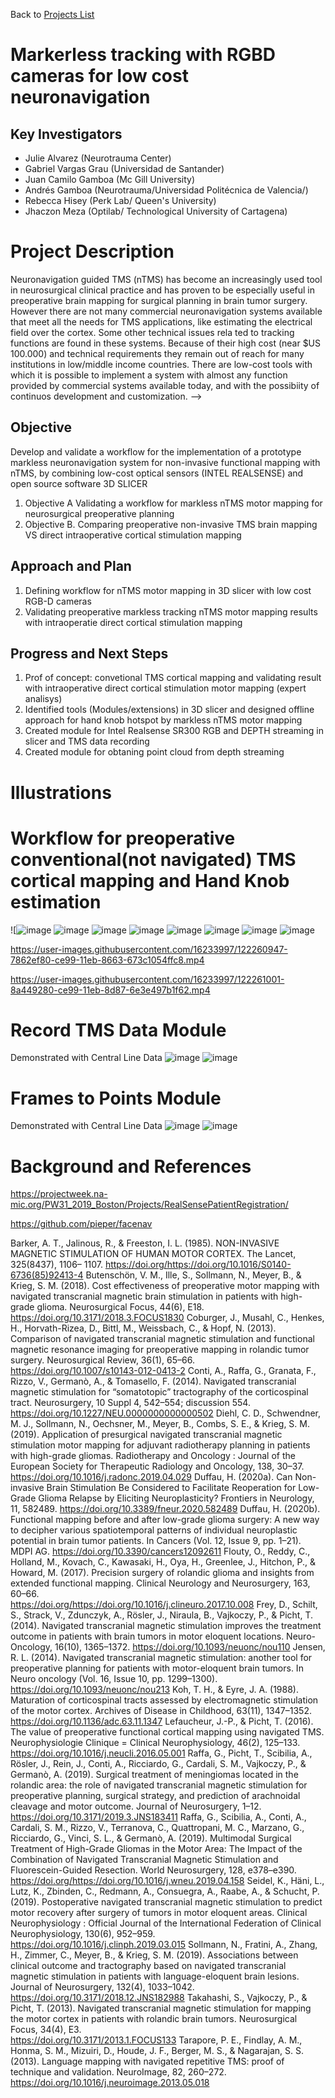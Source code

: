 Back to [Projects List](../../README.md#ProjectsList)

# Markerless tracking with RGBD cameras for low cost neuronavigation

## Key Investigators

- Julie Alvarez (Neurotrauma Center)
- Gabriel Vargas Grau (Universidad de Santander)
- Juan Camilo Gamboa (Mc Gill University)
- Andrés Gamboa (Neurotrauma/Universidad Politécnica de Valencia/)
- Rebecca Hisey (Perk Lab/ Queen's University)
- Jhaczon Meza (Optilab/ Technological University of Cartagena)

# Project Description

Neuronavigation guided TMS (nTMS) has become an increasingly used tool in neurosurgical clinical practice and has proven to be especially useful in preoperative brain mapping for surgical planning in brain tumor surgery.
However there are not many commercial neuronavigation systems available that meet all the needs for TMS applications, like estimating the electrical field over the cortex. Some other technical issues rela   ted to tracking functions are found in these systems. Because of their high cost (near $US 100.000) and technical requirements they remain out of reach for many institutions in low/middle income countries.
There are low-cost tools with which it is possible to implement a system with almost any function provided by commercial systems available today, and with the possibiity of continuos development and customization. -->

## Objective

Develop and validate a workflow  for the implementation of a prototype markless neuronavigation system for non-invasive functional mapping with nTMS, by combining low-cost optical sensors (INTEL REALSENSE) and open source software 3D SLICER 

1. Objective A  Validating a workflow for markless nTMS motor mapping for neurosurgical preoperative planning 
1. Objective B. Comparing preoperative non-invasive TMS brain mapping VS direct intraoperative cortical stimulation mapping   

## Approach and Plan

1. Defining workflow for nTMS motor mapping in 3D slicer with low cost RGB-D cameras
2. Validating preoperative markless tracking nTMS motor mapping results with intraoperatie direct cortical stimulation mapping

## Progress and Next Steps

1. Prof of concept: convetional TMS cortical mapping and validating result with intraoperative direct cortical stimulation motor mapping (expert analisys)
2. Identified tools (Modules/extensions) in 3D slicer and designed offline approach for hand knob hotspot by markless nTMS motor mapping
3. Created module for Intel Realsense SR300 RGB and DEPTH streaming in slicer and TMS data recording
4. Created module for obtaning point cloud from depth streaming

# Illustrations
# Workflow for preoperative conventional(not navigated) TMS cortical mapping and Hand Knob estimation 
<!-- Add pictures and links to videos that demonstrate what has been accomplished. -->
![![image](https://user-images.githubusercontent.com/16233997/122260473-f07ce580-ce98-11eb-9e63-291c925b7761.png)
![image](https://user-images.githubusercontent.com/16233997/122260723-3639ae00-ce99-11eb-82c0-39fff6c6d88c.png)
![image](https://user-images.githubusercontent.com/16233997/122260754-3e91e900-ce99-11eb-8998-3f8fc8bc00ee.png)
![image](https://user-images.githubusercontent.com/16233997/122260792-49e51480-ce99-11eb-991a-3be64ac0a659.png)
![image](https://user-images.githubusercontent.com/16233997/122260835-56696d00-ce99-11eb-865e-2386a943ff87.png)
![image](https://user-images.githubusercontent.com/16233997/122260870-61bc9880-ce99-11eb-9310-d1fc46f77b9b.png)
![image](https://user-images.githubusercontent.com/16233997/122262646-3b97f800-ce9b-11eb-863e-8d83538097d4.png)
![image](https://user-images.githubusercontent.com/16233997/122262675-45216000-ce9b-11eb-9dfc-95906d70d363.png)

https://user-images.githubusercontent.com/16233997/122260947-7862ef80-ce99-11eb-8663-673c1054ffc8.mp4

https://user-images.githubusercontent.com/16233997/122261001-8a449280-ce99-11eb-8d87-6e3e497b1f62.mp4

# Record TMS Data Module
Demonstrated with Central Line Data
![image](https://user-images.githubusercontent.com/22460517/124212725-7619ab80-dabd-11eb-98a5-607b40df7d3f.png)
![image](https://user-images.githubusercontent.com/16233997/124270117-61f79d80-db01-11eb-9fde-3252b5647b82.png)

# Frames to Points Module
Demonstrated with Central Line Data
![image](https://user-images.githubusercontent.com/22460517/124212338-cd6b4c00-dabc-11eb-93fc-41eac703377f.png)
![image](https://user-images.githubusercontent.com/22460517/124212411-ed9b0b00-dabc-11eb-8eb2-eee89f4a1058.png)

# Background and References
https://projectweek.na-mic.org/PW31_2019_Boston/Projects/RealSensePatientRegistration/

https://github.com/pieper/facenav

Barker, A. T., Jalinous, R., & Freeston, I. L. (1985). NON-INVASIVE MAGNETIC  STIMULATION OF HUMAN MOTOR CORTEX. The Lancet, 325(8437), 1106– 1107. https://doi.org/https://doi.org/10.1016/S0140-6736(85)92413-4 
Butenschön, V. M., Ille, S., Sollmann, N., Meyer, B., & Krieg, S. M. (2018). Cost effectiveness of preoperative motor mapping with navigated transcranial  magnetic brain stimulation in patients with high-grade glioma. Neurosurgical  Focus, 44(6), E18. https://doi.org/10.3171/2018.3.FOCUS1830 
Coburger, J., Musahl, C., Henkes, H., Horvath-Rizea, D., Bittl, M., Weissbach, C.,  & Hopf, N. (2013). Comparison of navigated transcranial magnetic stimulation  and functional magnetic resonance imaging for preoperative mapping in  rolandic tumor surgery. Neurosurgical Review, 36(1), 65–66.  
https://doi.org/10.1007/s10143-012-0413-2 
Conti, A., Raffa, G., Granata, F., Rizzo, V., Germanò, A., & Tomasello, F. (2014).  Navigated transcranial magnetic stimulation for “somatotopic” tractography of  the corticospinal tract. Neurosurgery, 10 Suppl 4, 542–554; discussion 554.  https://doi.org/10.1227/NEU.0000000000000502 
Diehl, C. D., Schwendner, M. J., Sollmann, N., Oechsner, M., Meyer, B., Combs,  S. E., & Krieg, S. M. (2019). Application of presurgical navigated transcranial  magnetic stimulation motor mapping for adjuvant radiotherapy planning in  patients with high-grade gliomas. Radiotherapy and Oncology : Journal of the  European Society for Therapeutic Radiology and Oncology, 138, 30–37.  https://doi.org/10.1016/j.radonc.2019.04.029 
Duffau, H. (2020a). Can Non-invasive Brain Stimulation Be Considered to Facilitate Reoperation for Low-Grade Glioma Relapse by Eliciting Neuroplasticity?  Frontiers in Neurology, 11, 582489. https://doi.org/10.3389/fneur.2020.582489 
Duffau, H. (2020b). Functional mapping before and after low-grade glioma surgery:  A new way to decipher various spatiotemporal patterns of individual  neuroplastic potential in brain tumor patients. In Cancers (Vol. 12, Issue 9, pp.  1–21). MDPI AG. https://doi.org/10.3390/cancers12092611 
Flouty, O., Reddy, C., Holland, M., Kovach, C., Kawasaki, H., Oya, H., Greenlee,  J., Hitchon, P., & Howard, M. (2017). Precision surgery of rolandic glioma and  insights from extended functional mapping. Clinical Neurology and  Neurosurgery, 163, 60–66.  
https://doi.org/https://doi.org/10.1016/j.clineuro.2017.10.008 
Frey, D., Schilt, S., Strack, V., Zdunczyk, A., Rösler, J., Niraula, B., Vajkoczy, P., &  Picht, T. (2014). Navigated transcranial magnetic stimulation improves the  treatment outcome in patients with brain tumors in motor eloquent locations.  Neuro-Oncology, 16(10), 1365–1372. https://doi.org/10.1093/neuonc/nou110 
Jensen, R. L. (2014). Navigated transcranial magnetic stimulation: another tool for  preoperative planning for patients with motor-eloquent brain tumors. In Neuro oncology (Vol. 16, Issue 10, pp. 1299–1300). https://doi.org/10.1093/neuonc/nou213 
Koh, T. H., & Eyre, J. A. (1988). Maturation of corticospinal tracts assessed by  electromagnetic stimulation of the motor cortex. Archives of Disease in  Childhood, 63(11), 1347–1352. https://doi.org/10.1136/adc.63.11.1347 
Lefaucheur, J.-P., & Picht, T. (2016). The value of preoperative functional cortical  mapping using navigated TMS. Neurophysiologie Clinique = Clinical Neurophysiology, 46(2), 125–133. https://doi.org/10.1016/j.neucli.2016.05.001 
Raffa, G., Picht, T., Scibilia, A., Rösler, J., Rein, J., Conti, A., Ricciardo, G.,  Cardali, S. M., Vajkoczy, P., & Germanò, A. (2019). Surgical treatment of  meningiomas located in the rolandic area: the role of navigated transcranial  magnetic stimulation for preoperative planning, surgical strategy, and  prediction of arachnoidal cleavage and motor outcome. Journal of  Neurosurgery, 1–12. https://doi.org/10.3171/2019.3.JNS183411 
Raffa, G., Scibilia, A., Conti, A., Cardali, S. M., Rizzo, V., Terranova, C.,  Quattropani, M. C., Marzano, G., Ricciardo, G., Vinci, S. L., & Germanò, A. (2019). Multimodal Surgical Treatment of High-Grade Gliomas in the Motor  Area: The Impact of the Combination of Navigated Transcranial Magnetic  Stimulation and Fluorescein-Guided Resection. World Neurosurgery, 128,  e378–e390. https://doi.org/https://doi.org/10.1016/j.wneu.2019.04.158 
Seidel, K., Häni, L., Lutz, K., Zbinden, C., Redmann, A., Consuegra, A., Raabe, A.,  & Schucht, P. (2019). Postoperative navigated transcranial magnetic  stimulation to predict motor recovery after surgery of tumors in motor eloquent  areas. Clinical Neurophysiology : Official Journal of the International  Federation of Clinical Neurophysiology, 130(6), 952–959. https://doi.org/10.1016/j.clinph.2019.03.015 
Sollmann, N., Fratini, A., Zhang, H., Zimmer, C., Meyer, B., & Krieg, S. M. (2019).  Associations between clinical outcome and tractography based on navigated  transcranial magnetic stimulation in patients with language-eloquent brain  lesions. Journal of Neurosurgery, 132(4), 1033–1042.  
https://doi.org/10.3171/2018.12.JNS182988 
Takahashi, S., Vajkoczy, P., & Picht, T. (2013). Navigated transcranial magnetic  stimulation for mapping the motor cortex in patients with rolandic brain  tumors. Neurosurgical Focus, 34(4), E3.  
https://doi.org/10.3171/2013.1.FOCUS133 
Tarapore, P. E., Findlay, A. M., Honma, S. M., Mizuiri, D., Houde, J. F., Berger, M.  S., & Nagarajan, S. S. (2013). Language mapping with navigated repetitive  TMS: proof of technique and validation. NeuroImage, 82, 260–272.  https://doi.org/10.1016/j.neuroimage.2013.05.018 
